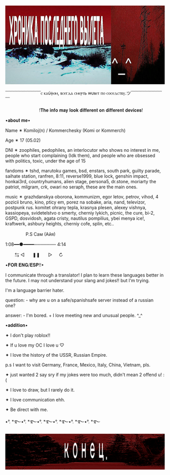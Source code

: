  ![Model](https://github.com/KOMMERCHESKYY/kommercheskyy/blob/main/1000300959222222.png)


  ﹋﹋﹋﹋﹋﹋﹋﹋ⲥ ⲕⲁύⲫⲟⲙ, ⲃⲥⲉⲅⲇⲁ ⲥⲙⲉⲣⲧь ⲿυⲃⲉⲧ ⲡⲟ ⲥⲟⲥⲉⲇⲥⲧⲃⲩ.ツ﹋﹋﹋﹋﹋﹋﹋﹋



ㅤㅤㅤㅤㅤㅤㅤㅤ  !𝐓𝐡𝐞 𝐢𝐧𝐟𝐨 𝐦𝐚𝐲 𝐥𝐨𝐨𝐤 𝐝𝐢𝐟𝐟𝐞𝐫𝐞𝐧𝐭 𝐨𝐧 𝐝𝐢𝐟𝐟𝐞𝐫𝐞𝐧𝐭 𝐝𝐞𝐯𝐢𝐜𝐞𝐬!

   •𝐚𝐛𝐨𝐮𝐭 𝐦𝐞•

Name ✶ Komiloj(n) / Kommerchesky (Komi or Kommerch)

Age ✶ 17 (05.02)

DNI ✶ zoophiles, pedophiles, an interlocutor who shows no interest in me, people who start complaining (Idk them), and people who are obsessed with politics, toxic, under the age of 15

fandoms ✶ tshd, marutoku games, bsd, enstars, south park, guilty parade, saihate station, ranfren, 8:11, reverse1999, blue lock, genshin impact, honkai3rd, countryhumans, alien stage, persona5, dr.stone, moriarty the patriot, milgram, crk, owari no seraph, these are the main ones.

music ✶ grazhdanskya oborona, kommunizm, egor letov, petrov, vihod, 4 pozicii bruno, kino, pticy em, porez na sobake, aria, nand, televizor, postpunk rus. komitet ohrany tepla, krasnya plesen, alexey vishnya, kassiopeya, svidetelstvo o smerty, cherniy lykich, picnic, the cure, bi-2, GSPD, dosvidosh, agata cristy, nautilus pompilius, ybei menya ice!, kraftwerk, ashbury heights, cherniy cofe, splin, etc..

 ㅤㅤㅤㅤㅤP.S Сам (Айя)

1:08━━●━━━━─────── 4:14

ㅤㅤ ⇆ ◁ㅤㅤ❚❚ㅤㅤ▷ ㅤ ↻



•𝐅𝐎𝐑 𝐄𝐍𝐆/𝐄𝐒𝐏!!•

I communicate through a translator! I plan to learn these languages better in the future. I may not understand your slang and jokes!! but I'm trying.

I'm a language barrier hater.

question: - why are u on a safe/spanishsafe server instead of a russian one?

answer: - I'm bored. + I love meeting new and unusual people. ^_^


•𝐚𝐝𝐝𝐢𝐭𝐢𝐨𝐧•


✦ I don't play roblox!!

✦ If u love my OC I love u ♡

✦ I love the history of the USSR, Russian Empire.

p.s I want to visit Germany, France, Mexico, Italy, China, Vietnam, pls.

✦ just wanted 2 say sry if my jokes were too much, didn't mean 2 offend u! :(

✦ I love to draw, but I rarely do it.

✦ I love communication ehh.

✦ Be direct with me.

•°. *࿐•°. *࿐•°. *࿐•°. *࿐•°. *࿐•°. *࿐

 ![Model](https://github.com/KOMMERCHESKYY/kommercheskyy/blob/main/1000300977.png)
